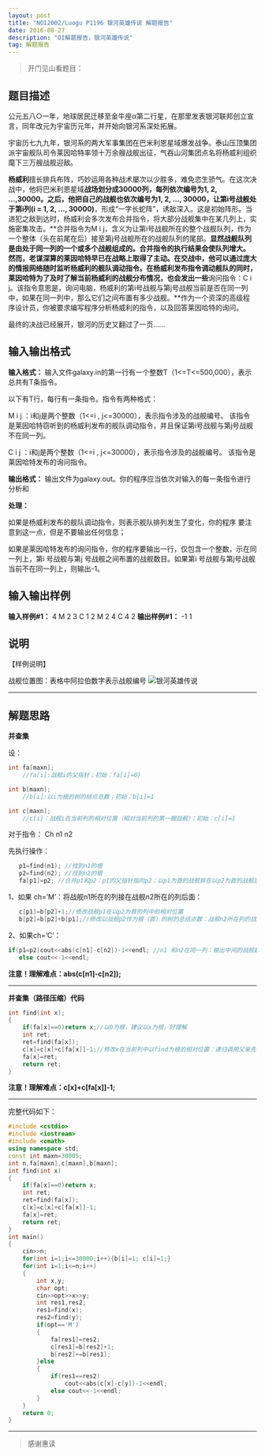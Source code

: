 ```yaml
---
layout: post
title: "NOI2002/Luogu P1196 银河英雄传说 解题报告"
date: 2016-08-27 
description: "OI解题报告，银河英雄传说"
tag: 解题报告
--- 
```


> 开门见山看题目：

题目描述
----

公元五八○一年，地球居民迁移至金牛座α第二行星，在那里发表银河联邦创立宣言，同年改元为宇宙历元年，并开始向银河系深处拓展。

宇宙历七九九年，银河系的两大军事集团在巴米利恩星域爆发战争。泰山压顶集团派宇宙舰队司令莱因哈特率领十万余艘战舰出征，气吞山河集团点名将杨威利组织麾下三万艘战舰迎敌。

**杨威利**擅长排兵布阵，巧妙运用各种战术屡次以少胜多，难免恣生骄气。在这次决战中，他将巴米利恩星域**战场划分成30000列，每列依次编号为1, 2, …,30000。**之后，他把自己的**战舰也依次编号为1, 2, …, 30000，让第i号战舰处于第i列(i = 1, 2, …, 30000)**，形成“一字长蛇阵”，诱敌深入。这是初始阵形。当进犯之敌到达时，杨威利会多次发布合并指令，将大部分战舰集中在某几列上，实施密集攻击。**合并指令为M i j，含义为让第i号战舰所在的整个战舰队列，作为一个整体（头在前尾在后）接至第j号战舰所在的战舰队列的尾部。**显然战舰队列是由处于同一列的一个或多个战舰组成的。合并指令的执行结果会使队列增大。 然而，老谋深算的莱因哈特早已在战略上取得了主动。在交战中，他可以通过庞大的情报网络随时监听杨威利的舰队调动指令。在杨威利发布指令调动舰队的同时，莱因哈特为了及时了解当前杨威利的战舰分布情况，也会发出一些**询问指令：C i j。该指令意思是，询问电脑，杨威利的第i号战舰与第j号战舰当前是否在同一列中，如果在同一列中，那么它们之间布置有多少战舰。**作为一个资深的高级程序设计员，你被要求编写程序分析杨威利的指令，以及回答莱因哈特的询问。

最终的决战已经展开，银河的历史又翻过了一页……

输入输出格式
------

**输入格式：**
输入文件galaxy.in的第一行有一个整数T（1<=T<=500,000），表示总共有T条指令。

以下有T行，每行有一条指令。指令有两种格式：

M i j ：i和j是两个整数（1<=i , j<=30000），表示指令涉及的战舰编号。
该指令是莱因哈特窃听到的杨威利发布的舰队调动指令，并且保证第i号战舰与第j号战舰不在同一列。

C i j ：i和j是两个整数（1<=i , j<=30000），表示指令涉及的战舰编号。
该指令是莱因哈特发布的询问指令。

**输出格式：**
输出文件为galaxy.out。你的程序应当依次对输入的每一条指令进行分析和

**处理：**

如果是杨威利发布的舰队调动指令，则表示舰队排列发生了变化，你的程序
要注意到这一点，但是不要输出任何信息；

如果是莱因哈特发布的询问指令，你的程序要输出一行，仅包含一个整数，示在同一列上，第i 号战舰与第j 号战舰之间布置的战舰数目。如果第i 号战舰与第j号战舰当前不在同一列上，则输出-1。

输入输出样例
------

**输入样例#1：**
4
M 2 3
C 1 2
M 2 4
C 4 2
**输出样例#1：**
-1
1

说明
--

【样例说明】

战舰位置图：表格中阿拉伯数字表示战舰编号
![银河英雄传说](http://cdnv2.luogu.org/upload/pic/53.png)

***

解题思路
----
**并查集**

设：

```c++
int fa[maxn];
    //fa[i]:战舰i的父指针；初始：fa[i]=0}

int b[maxn];
    //b[i]:以i为根的树的结点总数；初始：b[i]=1

int c[maxn];
    //c[i]：战舰i在当前列的相对位置（相对当前列的第一艘战舰）；初始：c[i]=1
```

对于指令：
Ch  n1  n2 

先执行操作：

```c++
   p1=find(n1); //找到n1的根
   p2=find(n2); //找到n2的根
   fa[p1]=p2; //合并p1和p2：p1的父指针指向p2；以p1为首的战舰排在以p2为首的战舰后面
```

1、如果 ch=’M’：将战舰n1所在的列接在战舰n2所在的列后面：

```c++
   c[p1]=b[p2]+1;//修改战舰p1在以p2为首的列中的相对位置
   b[p2]=b[p2]+b[p1];//修改以战舰p2作为根（首）的树的总结点数：战舰n2所在列的战舰数量
```

2、如果ch=’C’：

```c++
if(p1=p2)cout<<abs(c[n1]-c[n2])-1<<endl; //n1 和n2在同一列：输出中间的战舰数量
   else cout<<-1<<endl;
```

**注意！理解难点：abs(c[n1]-c[n2]);**


---

**并查集（路径压缩）代码**

```c++
int find(int x);
{
    if(fa[x]==0)return x;//以0为根，建议以x为根，好理解
    int ret;
    ret=find(fa[x]);
    c[x]=c[x]+c[fa[x]]-1;//修改x在当前列中以find为根的相对位置：递归调用父亲先被压缩修改c。等号右边的c[x]：以fa[x]为根的相对位置；c(fa[x])是以find为根的相对位置；显然压缩后：x相对find的相对位置是：c[x]+c[fa[x]]-1
    fa[x]=ret;
    return ret;
}
```
**注意！理解难点：c[x]+c[fa[x]]-1;**

---

完整代码如下：

```c++
#include <cstdio>
#include <iostream>
#include <cmath>
using namespace std;
const int maxn=30005;
int n,fa[maxn],c[maxn],b[maxn];
int find(int x)
{
	if(fa[x]==0)return x;
	int ret;
	ret=find(fa[x]);
	c[x]=c[x]+c[fa[x]]-1;
	fa[x]=ret;
	return ret;
}
int main()
{
	cin>>n;
	for(int i=1;i<=30000;i++){b[i]=1; c[i]=1;}
	for(int i=1;i<=n;i++)
	{
		int x,y;
		char opt;
		cin>>opt>>x>>y;
		int res1,res2;
		res1=find(x);
		res2=find(y);
		if(opt=='M')
		{
			fa[res1]=res2;
			c[res1]=b[res2]+1;
			b[res2]+=b[res1];
		}else
		{
			if(res1==res2)
				cout<<abs(c[x]-c[y])-1<<endl;
			else cout<<-1<<endl;
		}
	}
	return 0;
}
```

***

> 感谢惠读
